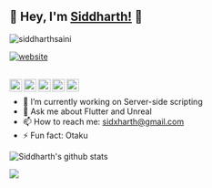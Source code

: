 ## 👋 Hey, I'm [Siddharth!](https://siddharthsaini.tech) 👋

<p align="left"> <img src="https://komarev.com/ghpvc/?username=siddharthsaini" alt="siddharthsaini" /> </p>

[![website](https://img.shields.io/badge/PortfolioWebsite-siddharthsaini.tech-2648ff?style=flat-square&logo=google-chrome)](https://siddharthsaini.tech/)

<br/>

<a href="https://linkedin.com/in/sidxharth">
  <img align="left" alt="Siddharth's Linkdein" width="22px" src="https://cdn.jsdelivr.net/npm/simple-icons@v3/icons/linkedin.svg" />
</a>
<a href="https://github.com/siddharthsaini">
  <img align="left" alt="Pawan's Github" width="22px" src="https://cdn.jsdelivr.net/npm/simple-icons@v3/icons/github.svg" />
</a>
<a href="https://t.me/siddharthsaini">
  <img align="left" alt="Pawan's Telegram" width="22px" src="https://cdn.jsdelivr.net/npm/simple-icons@v3/icons/telegram.svg" />
</a>
<a href="https://instagram.com/sidxharth/">
  <img align="left" alt="Pawan's Instagram" width="22px" src="https://cdn.jsdelivr.net/npm/simple-icons@v3/icons/instagram.svg" />
</a>
<a href="https://www.youtube.com/channel/UCX0lNRWO-2s7nXjc-y4ZbFg">
  <img align="left" alt="Pawan's Youtube" width="22px" src="https://cdn.jsdelivr.net/npm/simple-icons@v3/icons/youtube.svg" />
</a>

<br/>



- 🔭 I’m currently working on Server-side scripting
- 💬 Ask me about Flutter and Unreal
- 📫 How to reach me: sidxharth@gmail.com
- ⚡ Fun fact: Otaku

![Siddharth's github stats](https://github-readme-stats.vercel.app/api?username=siddharthsaini&hide=["issues"]&show_icons=true)

<a href="https://github.com/iampawan">
  <img align="center" src="https://github-readme-stats.vercel.app/api/top-langs/?username=iampawan&theme=light&hide_langs_below=1" />
</a>
